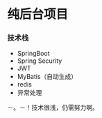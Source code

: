 # 纯后台项目
### 技术栈
- SpringBoot  
- Spring Security
- JWT
- MyBatis（自动生成）
- redis
- 异常处理 



－。－！技术很浅，仍需努力啊。
